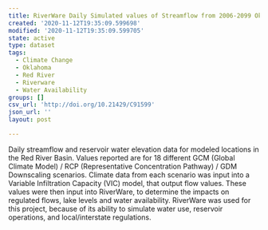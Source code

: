 ```yaml
---
title: RiverWare Daily Simulated values of Streamflow from 2006-2099 Oklahoma
created: '2020-11-12T19:35:09.599698'
modified: '2020-11-12T19:35:09.599705'
state: active
type: dataset
tags:
  - Climate Change
  - Oklahoma
  - Red River
  - Riverware
  - Water Availability
groups: []
csv_url: 'http://doi.org/10.21429/C91599'
json_url: ''
layout: post

---
```

Daily streamflow and reservoir water elevation data for modeled locations in the Red River Basin. Values reported are for 18 different GCM (Global Climate Model) / RCP (Representative Concentration Pathway) / GDM Downscaling scenarios. Climate data from each scenario was input into a Variable Infiltration Capacity (VIC) model, that output flow values. These values were then input into RiverWare, to determine the impacts on regulated flows, lake levels and water availability. RiverWare was used for this project, because of its ability to simulate water use, reservoir operations, and local/interstate regulations.
